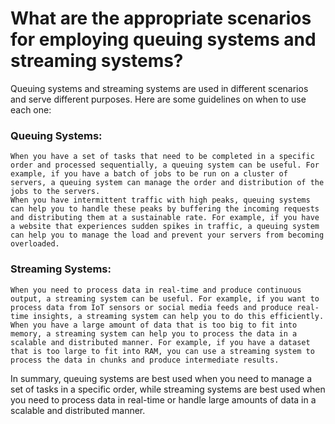 # What are the appropriate scenarios for employing queuing systems and streaming systems?

Queuing systems and streaming systems are used in different scenarios and serve different purposes. Here are some guidelines on when to use each one:

### Queuing Systems:

    When you have a set of tasks that need to be completed in a specific order and processed sequentially, a queuing system can be useful. For example, if you have a batch of jobs to be run on a cluster of servers, a queuing system can manage the order and distribution of the jobs to the servers.
    When you have intermittent traffic with high peaks, queuing systems can help you to handle these peaks by buffering the incoming requests and distributing them at a sustainable rate. For example, if you have a website that experiences sudden spikes in traffic, a queuing system can help you to manage the load and prevent your servers from becoming overloaded.

### Streaming Systems:

    When you need to process data in real-time and produce continuous output, a streaming system can be useful. For example, if you want to process data from IoT sensors or social media feeds and produce real-time insights, a streaming system can help you to do this efficiently.
    When you have a large amount of data that is too big to fit into memory, a streaming system can help you to process the data in a scalable and distributed manner. For example, if you have a dataset that is too large to fit into RAM, you can use a streaming system to process the data in chunks and produce intermediate results.

In summary, queuing systems are best used when you need to manage a set of tasks in a specific order, while streaming systems are best used when you need to process data in real-time or handle large amounts of data in a scalable and distributed manner.